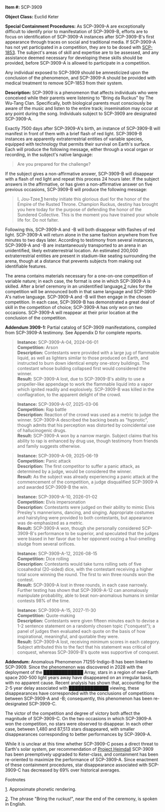 **Item #:** SCP-3909

**Object Class:** Euclid Keter

**Special Containment Procedures:** As SCP-3909-A are exceptionally difficult to identify prior to manifestation of SCP-3909-B, efforts are to focus on identification of SCP-3909-A instances after SCP-3909-B's first appearance through traces on social and traditional media. If SCP-3909-A has not yet participated in a competition, they are to be dosed with [SCP-1853](/scp-1853). The subject's areas of skill and expertise are to be assessed, and any assistance deemed necessary for developing these skills should be provided, before SCP-3909-A is allowed to participate in a competition.

Any individual exposed to SCP-3909 should be amnesticized upon the conclusion of the phenomenon, and SCP-3909-A should be provided with medical treatment to remove SCP-1853 from their system.

**Description:** SCP-3909 is a phenomenon that affects individuals who were conceived while their parents were listening to "Bring da Ruckus" by The Wu-Tang Clan. Specifically, both biological parents must consciously be aware of the music and listen to the entire track; insemination may occur at any point during the song. Individuals subject to SCP-3909 are designated SCP-3909-A.

Exactly 7500 days after SCP-3909-A's birth, an instance of SCP-3909-B will manifest in front of them with a brief flash of red light. SCP-3909-B instances are apparently extraterrestrial entities of variable species, equipped with technology that permits their survival on Earth's surface. Each will produce the following message, either through a vocal organ or recording, in the subject's native language:

> Are you prepared for the challenge?

If the subject gives a non-affirmative answer, SCP-3909-B will disappear with a flash of red light and repeat this process 24 hours later. If the subject answers in the affirmative, or has given a non-affirmative answer on five previous occasions, SCP-3909-B will produce the following message:

> I, Jou-Tzee,[1](javascript:;) hereby initiate this glorious duel for the honor of the Empire of the Rusted Throne. Champion Ruckus, destiny has brought you here today for the purpose of defending the honor of the Sundered Collective. This is the moment you have trained your whole life for. Do not falter.

Following this, SCP-3909-A and -B will both disappear with flashes of red light. SCP-3909-A will return alone in the same fashion anywhere from five minutes to two days later. According to testimony from several instances, SCP-3909-A and -B are instantaneously transported to an arena in an unidentified, likely extraterrestrial location. An estimated 200,000 extraterrestrial entities are present in stadium-like seating surrounding the arena, though at a distance that prevents subjects from making out identifiable features.

The arena contains materials necessary for a one-on-one competition of variable nature; in each case, the format is one in which SCP-3909-A is skilled. After a brief ceremony in an unidentified language,[2](javascript:;) rules for the competition will be announced both in that same language and SCP-3909-A's native language. SCP-3909-A and -B will then engage in the chosen competition. In each case, SCP-3909-B has demonstrated a great deal of skill in the competition of choice; SCP-3909-A has only won on two occasions. SCP-3909-A will reappear at their prior location at the conclusion of the competition.

**Addendum 3909-1:** Partial catalog of SCP-3909 manifestations, compiled from SCP-3909-A testimony. See Appendix D for complete reports.

> **Instance:** SCP-3909-A-04, 2024-06-01  
> **Competition:** Arson  
> **Description:** Contestants were provided with a large jug of flammable liquid, as well as lighters similar to those produced on Earth, and instructed to burn down identical empty one-story buildings. The contestant whose building collapsed first would considered the winner.  
> **Result:** SCP-3909-A lost, due to SCP-3909-B's ability to use a propeller-like appendage to work the flammable liquid into a vapor which ignited readily and explosively. SCP-3909-B was killed in the conflagration, to the apparent delight of the crowd.

> **Instance:** SCP-3909-A-07, 2025-03-06  
> **Competition:** Rap battle  
> **Description:** Reaction of the crowd was used as a metric to judge the winner. SCP-3909-A described the backing beats as "hypnotic", though admits that his perception was distorted by coincidental use of hallucinogenic drugs.  
> **Result:** SCP-3909-A won by a narrow margin. Subject claims that his ability to rap is enhanced by drug use, though testimony from friends and family suggests otherwise.

> **Instance:** SCP-3909-A-09, 2025-06-19  
> **Competition:** Panic attack  
> **Description:** The first competitor to suffer a panic attack, as determined by a judge, would be considered the winner.  
> **Result:** As the subject was already experiencing a panic attack at the commencement of the competition, a judge disqualified SCP-3909-A and awarded SCP-3909-B the win.

> **Instance:** SCP-3909-A-10, 2026-01-02  
> **Competition:** Elvis impersonation  
> **Description:** Contestants were judged on their ability to mimic Elvis Presley's mannerisms, dancing, and singing. Appropriate costumes and hairstyling were provided to both contestants, but appearance was de-emphasized as a metric.  
> **Result:** SCP-3909-A won, though she personally considered SCP-3909-B's performance to be superior, and speculated that the judges were biased in her favor due to her opponent oozing a foul-smelling sludge from several orifices.

> **Instance:** SCP-3909-A-12, 2026-08-15  
> **Competition:** Dice rolling  
> **Description:** Contestants would take turns rolling sets of five icosahedral (20-sided) dice, with the contestant receiving a higher total score winning the round. The first to win three rounds won the contest.  
> **Result:** SCP-3909-A lost in three rounds, in each case narrowly. Further testing has shown that SCP-3909-A-12 can anomalously manipulate probability, able to beat non-anomalous humans in similar contests 98% of the time.

> **Instance:** SCP-3909-A-15, 2027-11-30  
> **Competition:** Quote-making  
> **Description:** Contestants were given fifteen minutes each to devise a 1-2 sentence statement on a randomly chosen topic ("conquest"); a panel of judges then evaluated each quote on the basis of how inspirational, meaningful, and quotable they were.  
> **Result:** SCP-3909-A lost, receiving minimum scores in each category. Subject attributed this to the fact that his statement was critical of conquest, whereas SCP-3909-B's quote was supportive of conquest.

**Addendum:** Anomalous Phenomenon 71255-Indigo-B has been linked to SCP-3909. Since the phenomenon was discovered in 2028 with the deployment of the █████████████ Array, stars in a region of near-Earth space 200-500 light years away have disappeared on an irregular basis, with no apparent cause. Recent analysis has shown that, accounting for the 2-5 year delay associated with █████████████ viewing, these disappearances have corresponded with the conclusions of competitions between SCP-3909-A and -B; consequently, this phenomenon has been re-designated SCP-3909-C.

The victor of the competition and degree of victory both affect the magnitude of SCP-3909-C. On the two occasions in which SCP-3909-A won the competition, no stars were observed to disappear. In each other case, between 1,480 and 87,513 stars disappeared, with smaller disappearances corresponding to better performances by SCP-3909-A.

While it is unclear at this time whether SCP-3909-C poses a direct threat to Earth's solar system, per recommendation of [Project Heimdall](/project-heimdall) SCP-3909 has been preemptively upgraded to Keter-class, and containment has been re-oriented to maximize the performance of SCP-3909-A. Since enactment of these containment procedures, star disappearance associated with SCP-3909-C has decreased by 69% over historical averages.

Footnotes

[1](javascript:;). Approximate phonetic rendering.

[2](javascript:;). The phrase "Bring the ruckus!", near the end of the ceremony, is spoken in English.